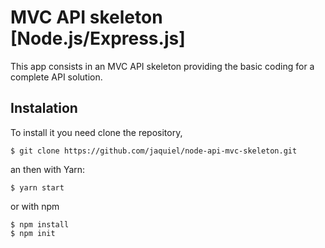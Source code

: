# MVC API skeleton [Node.js/Express.js]
This app consists in an MVC API skeleton providing the basic coding for a complete API solution.

## Instalation

To install it you need clone the repository,

```
$ git clone https://github.com/jaquiel/node-api-mvc-skeleton.git 
```

an then with Yarn:
```
$ yarn start
```

or with npm 

```
$ npm install
$ npm init
```
